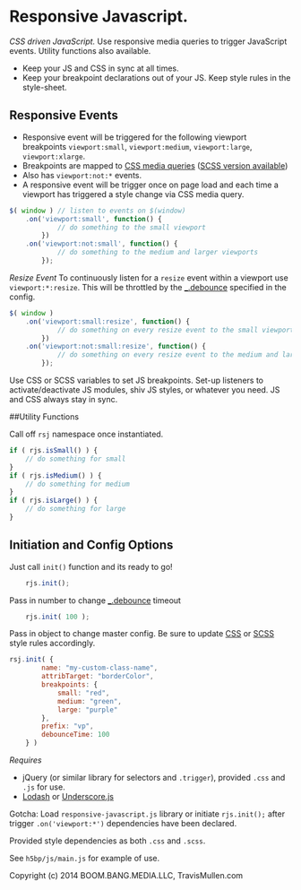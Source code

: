 # Responsive Javascript.
_CSS driven JavaScript._ Use responsive media queries to trigger JavaScript events. Utility functions also available.

- Keep your JS and CSS in sync at all times.
- Keep your breakpoint declarations out of your JS. Keep style rules in the style-sheet.

## Responsive Events
- Responsive event will be triggered for the following viewport breakpoints `viewport:small`, `viewport:medium`, `viewport:large`, `viewport:xlarge`. 
- Breakpoints are mapped to [CSS media queries](https://github.com/TravisMullen/responsive-javascript/blob/master/css/responsive-javascript.css) ([SCSS version available](https://github.com/TravisMullen/responsive-javascript/blob/master/scss/responsive-javascript.scss)) 
- Also has `viewport:not:*` events.
- A responsive event will be trigger once on page load and each time a viewport has triggered a style change via CSS media query. 

```js
$( window ) // listen to events on $(window)
    .on('viewport:small', function() {
            // do something to the small viewport
        })
    .on('viewport:not:small', function() {
            // do something to the medium and larger viewports
        });
```

*Resize Event*
To continuously listen for a `resize` event within a viewport use `viewport:*:resize`. This will be throttled by the [_.debounce](https://lodash.com/docs#debounce) specified in the config. 

```js
$( window )
    .on('viewport:small:resize', function() {
            // do something on every resize event to the small viewport
        })
    .on('viewport:not:small:resize', function() {
            // do something on every resize event to the medium and larger viewports
        });
```

Use CSS or SCSS variables to set JS breakpoints. Set-up listeners to activate/deactivate JS modules, shiv JS styles, or whatever you need. JS and CSS always stay in sync.


##Utility Functions 

Call off `rsj` namespace once instantiated.
```js
if ( rjs.isSmall() ) {
    // do something for small 
}
if ( rjs.isMedium() ) {
    // do something for medium
}
if ( rjs.isLarge() ) {
    // do something for large
}
```


## Initiation and Config Options

Just call `init()` function and its ready to go!
```js
    rjs.init();
```

Pass in number to change [_.debounce](https://lodash.com/docs#debounce) timeout
```js
    rjs.init( 100 );
```

Pass in object to change master config. Be sure to update [CSS](https://github.com/TravisMullen/responsive-javascript/blob/master/css/responsive-javascript.css) or [SCSS](https://github.com/TravisMullen/responsive-javascript/blob/master/scss/responsive-javascript.scss) style rules accordingly. 
```js
rsj.init( {
        name: "my-custom-class-name",
        attribTarget: "borderColor",
        breakpoints: {
            small: "red",
            medium: "green",
            large: "purple"
        },
        prefix: "vp",
        debounceTime: 100
    } )
```

_Requires_
- jQuery (or similar library for selectors and `.trigger`), provided `.css` and `.js` for use.
- [Lodash](https://lodash.com/docs#debounce) or [Underscore.js](http://underscorejs.org/#debounce)

Gotcha: Load `responsive-javascript.js` library or initiate `rjs.init();` after trigger `.on('viewport:*')` dependencies have been declared. 

Provided style dependencies as both `.css` and `.scss`.

See `h5bp/js/main.js` for example of use.



Copyright (c) 2014 BOOM.BANG.MEDIA.LLC, TravisMullen.com
